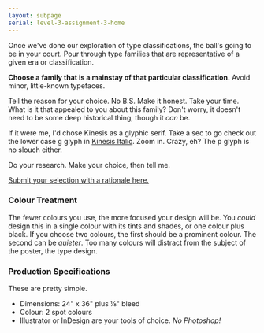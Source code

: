```yaml
---
layout: subpage
serial: level-3-assignment-3-home
---
```

Once we've done our exploration of type classifications, the ball's going to be in your court. Pour through type families that are representative of a given era or classification.

**Choose a family that is a mainstay of that particular classification.** Avoid minor, little-known typefaces.

Tell the reason for your choice. No B.S. Make it honest. Take your time. What is it that appealed to you about this family? Don't worry, it doesn't need to be some deep historical thing, though it *can* be.

If it were me, I'd chose Kinesis as a glyphic serif. Take a sec to go check out the lower case g glyph in [Kinesis Italic](https://fonts.adobe.com/fonts/kinesis). Zoom in. Crazy, eh? The p glyph is no slouch either.

Do your research. Make your choice, then tell me.

[Submit your selection with a rationale here.](https://forms.office.com/r/RXXc4Np6L8)

### Colour Treatment

The fewer colours you use, the more focused your design will be. You *could* design this in a single colour with its tints and shades, or one colour plus black. If you choose two colours, the first should be a prominent colour. The second can be *quieter*. Too many colours will distract from the subject of the poster, the type design.

### Production Specifications

These are pretty simple.

- Dimensions: 24" x 36" plus ⅛" bleed
- Colour: 2 spot colours
- Illustrator or InDesign are your tools of choice. *No Photoshop!*
